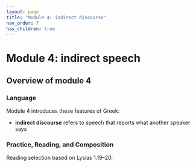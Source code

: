 ```yaml
---
layout: page
title: "Module 4: indirect discourse"
nav_order: 7
has_children: true
---
```



# Module 4:  indirect speech


## Overview of module 4

### Language

Module 4 introduces these features of Greek:

- **indirect discourse** refers to speech that reports what another speaker says

 

### Practice, Reading, and Composition

Reading selection based on Lysias 1.19–20.
